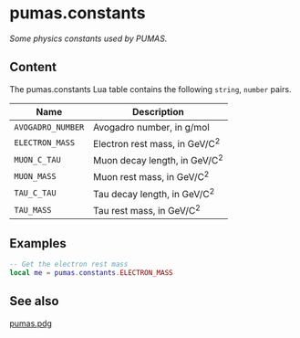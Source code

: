 # pumas.constants
_Some physics constants used by PUMAS._

## Content

The pumas.constants Lua table contains the following `string`, `number` pairs.

|Name|Description|
|----|-----------|
|`AVOGADRO_NUMBER` | Avogadro number, in g/mol |
|`ELECTRON_MASS`   | Electron rest mass, in GeV/C<sup>2</sup> |
|`MUON_C_TAU`      | Muon decay length, in GeV/C<sup>2</sup> |
|`MUON_MASS`       | Muon rest mass, in GeV/C<sup>2</sup> |
|`TAU_C_TAU`       | Tau decay length, in GeV/C<sup>2</sup> |
|`TAU_MASS`        | Tau rest mass, in GeV/C<sup>2</sup> |

## Examples

``` lua
-- Get the electron rest mass
local me = pumas.constants.ELECTRON_MASS
```

## See also

[pumas.pdg](pdg.md)
